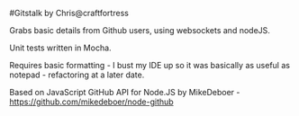 #Gitstalk by Chris@craftfortress

Grabs basic details from Github users, using websockets and nodeJS. 

Unit tests written in Mocha.

Requires basic formatting - I bust my IDE up so it was basically as useful as notepad - refactoring at a later date.

Based on JavaScript GitHub API for Node.JS by MikeDeboer -  https://github.com/mikedeboer/node-github
